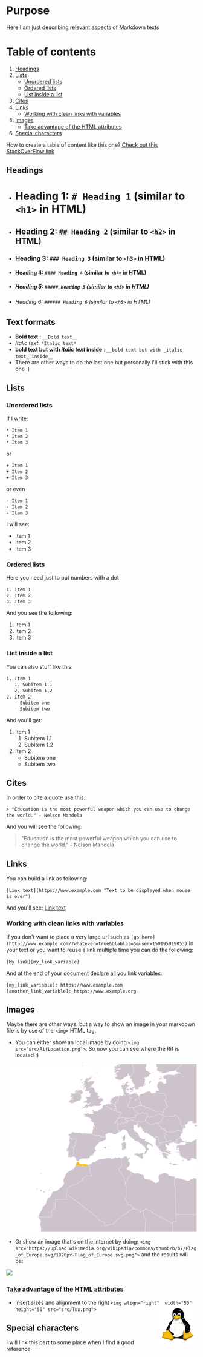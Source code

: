 # Purpose
Here I am just describing relevant aspects of Markdown texts

# Table of contents
1. [Headings](#headings)
2. [Lists](#lists)
    * [Unordered lists](#unorderedlists)
    * [Ordered lists](#orderedlists)
    * [List inside a list](#listinsidealist)
3. [Cites](#cites)
4. [Links](#links)
   * [Working with clean links with variables](#linkvariables)
5. [Images](#images)
   * [Take advantage of the HTML attributes](#HTMLattributes)
6. [Special characters](#specialcharacters)

How to create a table of content like this one? [Check out this StackOverFlow link](https://stackoverflow.com/questions/11948245/markdown-to-create-pages-and-table-of-contents)


## Headings <a name="headings"></a>

* # Heading 1: `# Heading 1` (similar to `<h1>` in HTML)
* ## Heading 2: `## Heading 2` (similar to `<h2>` in HTML)
* ### Heading 3: `### Heading 3` (similar to `<h3>` in HTML)
* #### Heading 4: `#### Heading 4` (similar to `<h4>` in HTML)
* ##### Heading 5: `##### Heading 5` (similar to `<h5>` in HTML)
* ###### Heading 6: `###### Heading 6` (similar to `<h6>` in HTML)




## Text formats <a name="textformats"></a>

* __Bold text__ : `__Bold text__`
* *Italic text*: `*Italic text*`
* __bold text but with _italic text_ inside__ : `__bold text but with _italic text_ inside__`
* There are other ways to do the last one but personally I'll stick with this one :)


## Lists <a name="lists"></a>

### Unordered lists <a name="unorderedlists"></a>

If I write:
```
* Item 1
* Item 2
* Item 3
```
or
```
+ Item 1
+ Item 2
+ Item 3
```
or even
```
- Item 1
- Item 2
- Item 3
```

I will see:
* Item 1
* Item 2
* Item 3

### Ordered lists <a name="orderedlists"></a>

Here you need just to put numbers with a dot

```
1. Item 1
2. Item 2
3. Item 3
```

And you see the following:

1. Item 1
2. Item 2
3. Item 3

### List inside a list <a name="listinsidealist"></a>

You can also stuff like this:
```
1. Item 1
   1. Subitem 1.1
   2. Subitem 1.2
2. Item 2
   - Subitem one
   - Subitem two
```
And you'll get:
1. Item 1
   1. Subitem 1.1
   2. Subitem 1.2
2. Item 2
   - Subitem one
   - Subitem two

## Cites <a name="cites"></a>
In order to cite a quote use this:
```
> "Education is the most powerful weapon which you can use to change the world." - Nelson Mandela
```
And you will see the following:

> "Education is the most powerful weapon which you can use to change the world." - Nelson Mandela


## Links <a name="links"></a>

You can build a link as following:
```
[Link text](https://www.example.com "Text to be displayed when mouse is over")
```
And you'll see:
[Link text](https://www.example.com "Text to be displayed when mouse is over")

### Working with clean links with variables <a name="linkvariables"></a>

If you don't want to place a very large url such as `[go here](http://www.example.com/?whatever=true&blablal=5&user=150195019053)` in your text or you want to reuse a link multiple time you can do the following:

`[My link][my_link_variable]`

And at the end of your document declare all you link variables:
```
[my_link_variable]: https://www.example.com
[another_link_variable]: https://www.example.org
```

## Images  <a name="images"></a>

Maybe there are other ways, but a way to show an image in your markdown file is by use of the `<img>` HTML tag.

* You can either show an local image by doing  `<img src="src/RifLocation.png">`. So now you can see where the Rif is located :)
<img src="src/RifLocation.png">


* Or show an image that's on the internet by doing:
`<img src="https://upload.wikimedia.org/wikipedia/commons/thumb/b/b7/Flag_of_Europe.svg/1920px-Flag_of_Europe.svg.png">` and the results will be:
<img src="https://upload.wikimedia.org/wikipedia/commons/thumb/b/b7/Flag_of_Europe.svg/1920px-Flag_of_Europe.svg.png">


### Take advantage of the HTML attributes <a name="HTMLattributes"></a>
  * Insert sizes and alignment to the right `<img align="right"  width="50" height="50" src="src/Tux.png">` <img align="right"  width="100" height="100" src="src/Tux.png">



## Special characters <a name="specialcharacters"></a>

I will link this part to some place when I find a good reference
